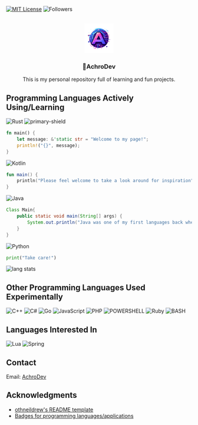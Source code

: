 <!-- Improved compatibility of back to top link: See: https://github.com/othneildrew/Best-README-Template/pull/73 -->
<a name="readme-top"></a>


<!-- PROJECT SHIELDS -->
[![MIT License][license-shield]][license-url]
![Followers][followers-shield]


<!-- PROJECT LOGO -->
<br />
<div align="center">
  <a href="https://github.com/AchroDev/AchroDev">
    <img src="images/logo.png" alt="Logo" width="80" height="80">
  </a>

<h3 align="center">👋AchroDev</h3>

  <p align="center">
    This is my personal repository full of learning and fun projects.
    <br />
  </p>
</div>

<!-- USAGE EXAMPLES -->
## Programming Languages Actively Using/Learning

![Rust][rust-shield] ![primary-shield]
```Rust
fn main() {
    let message: &'static str = "Welcome to my page!"; 
    println!("{}", message);
}
```
![Kotlin][kotlin-shield]
```Kotlin
fun main() {
    println("Please feel welcome to take a look around for inspiration")
}
```
![Java][java-shield]
```Java
Class Main{
    public static void main(String[] args) {
        System.out.println("Java was one of my first languages back when OSRS and RSPSs were huge");
    }
}
```
![Python][python-shield]
```Python
print("Take care!")
```

![lang stats][lang-stats-link]

## Other Programming Languages Used Experimentally

![C++][c++-shield]
![C#][c#-shield]
![Go][go-shield]
![JavaScript][js-shield]
![PHP][php-shield]
![POWERSHELL][pwsh-shield]
![Ruby][ruby-shield]
![BASH][bash-shield]

## Languages Interested In
![Lua][lua-shield]
![Spring][spring-shield]


<!-- CONTACT -->
## Contact
Email: [AchroDev](mailto:achrodev@proton.me)



<!-- ACKNOWLEDGMENTS -->
## Acknowledgments

* [othneildrew's README template](https://github.com/othneildrew/Best-README-Template)
* [Badges for programming languages/applications](https://dev.to/envoy_/150-badges-for-github-pnk)




<!-- MARKDOWN LINKS & IMAGES -->
<!-- https://www.markdownguide.org/basic-syntax/#reference-style-links -->
[license-shield]: https://img.shields.io/github/license/AchroDev/AchroDev.svg?style=for-the-badge
[license-url]: https://github.com/AchroDev/AchroDev/blob/master/LICENSE.txt
[rust-shield]: https://img.shields.io/badge/Rust-000000?style=for-the-badge&logo=rust&logoColor=white
[kotlin-shield]: https://img.shields.io/badge/Kotlin-0095D5?&style=for-the-badge&logo=kotlin&logoColor=white
[java-shield]: https://img.shields.io/badge/Java-ED8B00?style=for-the-badge&logo=openjdk&logoColor=white
[python-shield]: https://img.shields.io/badge/Python-3776AB?style=for-the-badge&logo=python&logoColor=white
[c#-shield]: https://img.shields.io/badge/C%23-239120?style=for-the-badge&logo=c-sharp&logoColor=white 
[c++-shield]: https://img.shields.io/badge/C%2B%2B-00599C?style=for-the-badge&logo=c%2B%2B&logoColor=white
[js-shield]: https://img.shields.io/badge/JavaScript-323330?style=for-the-badge&logo=javascript&logoColor=F7DF1E
[ruby-shield]: https://img.shields.io/badge/Ruby-CC342D?style=for-the-badge&logo=ruby&logoColor=white
[php-shield]: https://img.shields.io/badge/PHP-777BB4?style=for-the-badge&logo=php&logoColor=white 
[bash-shield]: https://img.shields.io/badge/Shell_Script-121011?style=for-the-badge&logo=gnu-bash&logoColor=white
[pwsh-shield]: https://img.shields.io/badge/Powershell-2CA5E0?style=for-the-badge&logo=powershell&logoColor=white
[go-shield]: https://img.shields.io/badge/Go-00ADD8?style=for-the-badge&logo=go&logoColor=white
[lua-shield]: https://img.shields.io/badge/Lua-2C2D72?style=for-the-badge&logo=lua&logoColor=white
[spring-shield]:https://img.shields.io/badge/Spring-6DB33F?style=for-the-badge&logo=spring&logoColor=white
[followers-shield]: https://img.shields.io/github/followers/AchroDev.svg?style=social&label=Follow&maxAge=2592000
[lang-stats-link]: https://github-readme-stats.vercel.app/api/top-langs/?username=AchroDev&theme=blue-green
[primary-shield]: https://img.shields.io/badge/primary-3ed918
